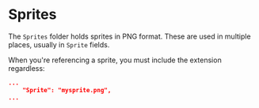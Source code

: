 # Sprites
The `Sprites` folder holds sprites in PNG format. These are used in multiple places, usually in `Sprite` fields.

When you're referencing a sprite, you must include the extension regardless:

```json
...
    "Sprite": "mysprite.png",
...
```